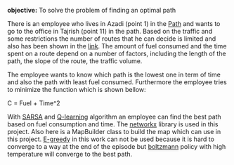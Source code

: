 **objective:** To solve the problem of finding an optimal path

There is an employee who lives in Azadi (point 1) in the [Path](https://www.google.com/maps/d/viewer?mid=1sYBzYAzJ99W9Le8IObYut6tvwy8QlJUJ&ll=35.755360553840816%2C51.393035300000065&z=12) and wants to go to the office in Tajrish (point 11) in the path. Based on the traffic and some restrictions the number of routes that he can decide is limited and also has been shown in the [link](https://www.google.com/maps/d/viewer?mid=1sYBzYAzJ99W9Le8IObYut6tvwy8QlJUJ&ll=35.755360553840816%2C51.393035300000065&z=12). The amount of fuel consumed and the time spent on a route depend on a number of factors, including the length of the path, the slope of the route, the traffic volume.

The employee wants to know which path is the lowest one in term of time and also the path with least fuel consumed. Furthermore the employee tries to minimize the function which is shown bellow:

C = Fuel + Time^2


With [SARSA](https://en.wikipedia.org/wiki/State–action–reward–state–action) and [Q-learning](https://en.wikipedia.org/wiki/Q-learning) algorithm an employee can find the best path based on fuel consumption and time.
The [networkx](https://networkx.github.io) library is used in this project.
Also here is a MapBuilder class to build the map which can use in this project.
[E-greedy](https://junedmunshi.wordpress.com/2012/03/30/how-to-implement-epsilon-greedy-strategy-policy/) in this work can not be used because it is hard to converge to a way at the end of the episode but [boltzmann](https://en.wikipedia.org/wiki/Boltzmann_distribution) policy with high temperature will converge to the best path.
